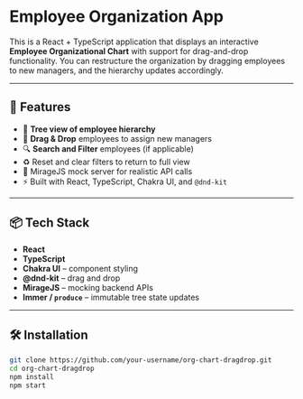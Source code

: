 # Employee Organization App

This is a React + TypeScript application that displays an interactive **Employee Organizational Chart** with support for drag-and-drop functionality. You can restructure the organization by dragging employees to new managers, and the hierarchy updates accordingly.

---

## 🚀 Features

- 👥 **Tree view of employee hierarchy**
- 🎯 **Drag & Drop** employees to assign new managers
- 🔍 **Search and Filter** employees (if applicable)
- ♻️ Reset and clear filters to return to full view
- 🧪 MirageJS mock server for realistic API calls
- ⚡ Built with React, TypeScript, Chakra UI, and `@dnd-kit`

---

## 📦 Tech Stack

- **React**
- **TypeScript**
- **Chakra UI** – component styling
- **@dnd-kit** – drag and drop
- **MirageJS** – mocking backend APIs
- **Immer / `produce`** – immutable tree state updates

---

## 🛠️ Installation

```bash
git clone https://github.com/your-username/org-chart-dragdrop.git
cd org-chart-dragdrop
npm install
npm start
